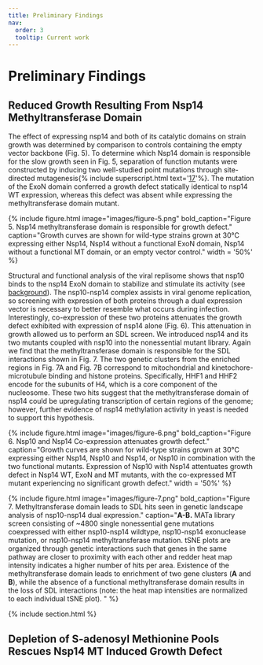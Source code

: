 ```yaml
---
title: Preliminary Findings
nav:
  order: 3
  tooltip: Current work
---
```


# Preliminary Findings
## Reduced Growth Resulting From Nsp14 Methyltransferase Domain
The effect of expressing nsp14 and both of its catalytic domains on strain growth was determined by comparison to controls containing the empty vector backbone (Fig. 5). To determine which Nsp14 domain is responsible for the slow growth seen in Fig. 5, separation of function mutants were constructed by inducing two well-studied point mutations through site-directed mutagenesis{% include superscript.html text='[17](https://doi.org/10.1073/pnas.0808790106)'%}. The mutation of the ExoN domain conferred a growth defect statically identical to nsp14 WT expression, whereas this defect was absent while expressing the methyltransferase domain mutant.

{%
  include figure.html
  image="images/figure-5.png"
  bold_caption="Figure 5. Nsp14 methyltransferase domain is responsible for growth defect."
  caption="Growth curves are shown for wild-type strains grown at 30°C expressing either Nsp14, Nsp14 without a functional ExoN domain, Nsp14 without a functional MT domain, or an empty vector control."
  width = '50%'
%}

Structural and functional analysis of the viral replisome shows that nsp10 binds to the nsp14 ExoN domain to stabilize and stimulate its activity (see [background](background)). The nsp10-nsp14 complex assists in viral genome replication, so screening with expression of both proteins through a dual expression vector is necessary to better resemble what occurs during infection. Interestingly, co-expression of these two proteins attenuates the growth defect exhibited with expression of nsp14 alone (Fig. 6). This attenuation in growth allowed us to perform an SDL screen. We introduced nsp14 and its two mutants coupled with nsp10 into the nonessential mutant library. Again we find that the methyltransferase domain is responsible for the SDL interactions shown in Fig. 7. The two genetic clusters from the enriched regions in Fig. 7A and Fig. 7B correspond to mitochondrial and kinetochore-microtubule binding and histone proteins. Specifically, HHF1 and HHF2 encode for the subunits of H4, which is a core component of the nucleosome. These two hits suggest that the methyltransferase domain of nsp14 could be upregulating transcription of certain regions of the genome; however, further evidence of nsp14 methylation activity in yeast is needed to support this hypothesis.

{%
  include figure.html
  image="images/figure-6.png"
  bold_caption="Figure 6. Nsp10 and Nsp14 Co-expression attenuates growth defect."
  caption="Growth curves are shown for wild-type strains grown at 30°C expressing either Nsp14, Nsp10 and Nsp14, or Nsp10 in combination with the two functional mutants. Expression of Nsp10 with Nsp14 attentuates growth defect in Nsp14 WT, ExoN and MT mutants, with the co-expressed MT mutant experiencing no significant growth defect."
  width = '50%'
%}

{%
  include figure.html
  image="images/figure-7.png"
  bold_caption="Figure 7. Methyltransferase domain leads to SDL hits seen in genetic landscape analysis of nsp10-nsp14 dual expression."
  caption="**A-B.** MATa library screen consisting of ~4800 single nonessential gene mutations coexpressed with either nsp10-nsp14 wildtype, nsp10-nsp14 exonuclease mutation, or nsp10-nsp14 methyltransferase mutation. tSNE plots are organized through genetic interactions such that genes in the same pathway are closer to proximity with each other and redder heat map intensity indicates a higher number of hits per area. Existence of the methyltransferase domain leads to enrichment of two gene clusters (**A** and **B**), while the absence of a functional methyltransferase domain results in the loss of SDL interactions (note: the heat map intensities are normalized to each individual tSNE plot). "
%}

{% include section.html %}
## Depletion of S-adenosyl Methionine Pools Rescues Nsp14 MT Induced Growth Defect
